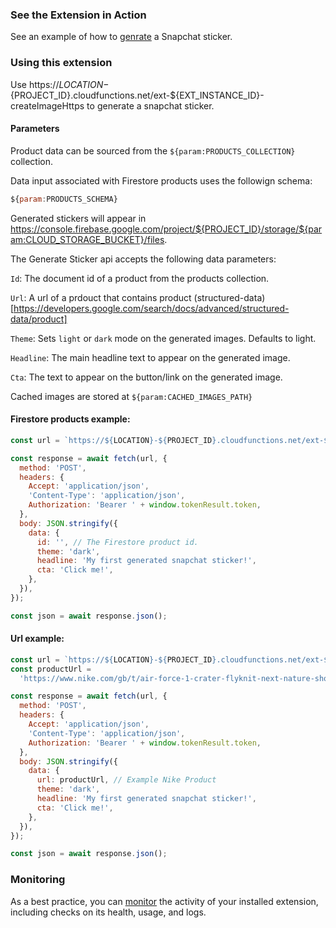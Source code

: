 ### See the Extension in Action

See an example of how to [genrate](https://github.com/invertase/snapchat-firebase-extensions/blob/main/extensions/storage-image-processing-api/dist/index.html) a Snapchat sticker.

### Using this extension

Use https://${LOCATION}-${PROJECT_ID}.cloudfunctions.net/ext-${EXT_INSTANCE_ID}-createImageHttps to generate a snapchat sticker.

#### Parameters

Product data can be sourced from the `${param:PRODUCTS_COLLECTION}` collection.

Data input associated with Firestore products uses the followign schema:

```js
${param:PRODUCTS_SCHEMA}
```

Generated stickers will appear in https://console.firebase.google.com/project/${PROJECT_ID}/storage/${param:CLOUD_STORAGE_BUCKET}/files.

The Generate Sticker api accepts the following data parameters:

`Id`: The document id of a product from the products collection.

`Url`: A url of a prdouct that contains product (structured-data)[https://developers.google.com/search/docs/advanced/structured-data/product]

`Theme`: Sets `light` or `dark` mode on the generated images. Defaults to light.

`Headline`: The main headline text to appear on the generated image.

`Cta`: The text to appear on the button/link on the generated image.

Cached images are stored at `${param:CACHED_IMAGES_PATH}`

#### Firestore products example:

```js
const url = `https://${LOCATION}-${PROJECT_ID}.cloudfunctions.net/ext-${EXT_INSTANCE_ID}-createImageHttps`;

const response = await fetch(url, {
  method: 'POST',
  headers: {
    Accept: 'application/json',
    'Content-Type': 'application/json',
    Authorization: 'Bearer ' + window.tokenResult.token,
  },
  body: JSON.stringify({
    data: {
      id: '', // The Firestore product id.
      theme: 'dark',
      headline: 'My first generated snapchat sticker!',
      cta: 'Click me!',
    },
  }),
});

const json = await response.json();
```

#### Url example:

```js
const url = `https://${LOCATION}-${PROJECT_ID}.cloudfunctions.net/ext-${EXT_INSTANCE_ID}-createImageHttps`;
const productUrl =
  'https://www.nike.com/gb/t/air-force-1-crater-flyknit-next-nature-shoes-qHncTB/DM0590-001';

const response = await fetch(url, {
  method: 'POST',
  headers: {
    Accept: 'application/json',
    'Content-Type': 'application/json',
    Authorization: 'Bearer ' + window.tokenResult.token,
  },
  body: JSON.stringify({
    data: {
      url: productUrl, // Example Nike Product
      theme: 'dark',
      headline: 'My first generated snapchat sticker!',
      cta: 'Click me!',
    },
  }),
});

const json = await response.json();
```

### Monitoring

As a best practice, you can [monitor](https://firebase.google.com/docs/extensions/manage-installed-extensions#monitor) the activity of your installed extension, including checks on its health, usage, and logs.
